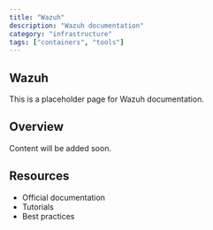 ```yaml
---
title: "Wazuh"
description: "Wazuh documentation"
category: "infrastructure"
tags: ["containers", "tools"]
---
```


## Wazuh

This is a placeholder page for Wazuh documentation.

## Overview

Content will be added soon.

## Resources

- Official documentation
- Tutorials
- Best practices
